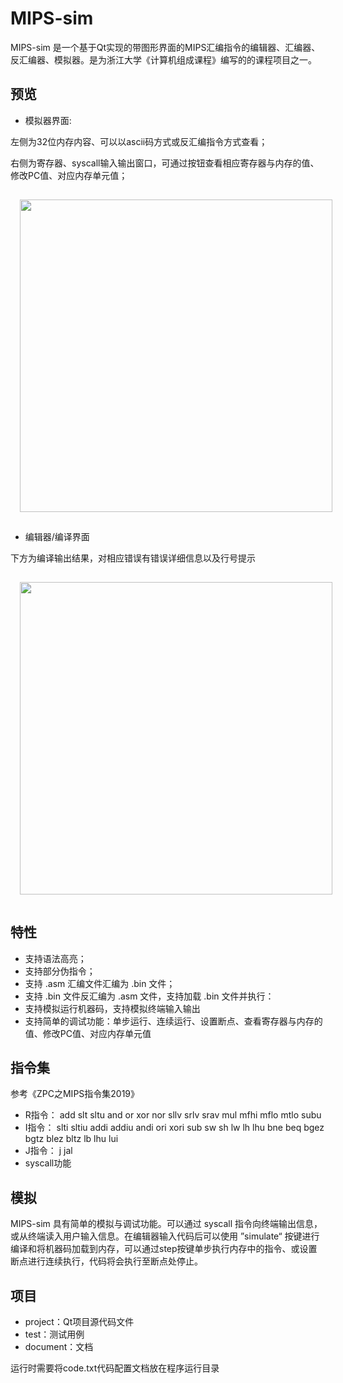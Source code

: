 # MIPS-sim
MIPS-sim 是一个基于Qt实现的带图形界面的MIPS汇编指令的编辑器、汇编器、反汇编器、模拟器。是为浙江大学《计算机组成课程》编写的的课程项目之一。

## 预览
- 模拟器界面:

左侧为32位内存内容、可以以ascii码方式或反汇编指令方式查看；

右侧为寄存器、syscall输入输出窗口，可通过按钮查看相应寄存器与内存的值、修改PC值、对应内存单元值；

<img src="document/sim-eg.png"  width="500px" style="margin: 15px;" />

- 编辑器/编译界面

下方为编译输出结果，对相应错误有错误详细信息以及行号提示

<img src="document/com-eg.png"  width="500px" style="margin: 15px;" />

## 特性
- 支持语法高亮；
- 支持部分伪指令；
- 支持 .asm 汇编文件汇编为 .bin 文件；
- 支持  .bin 文件反汇编为 .asm 文件，支持加载 .bin 文件并执行：
- 支持模拟运行机器码，支持模拟终端输入输出
- 支持简单的调试功能：单步运行、连续运行、设置断点、查看寄存器与内存的值、修改PC值、对应内存单元值

## 指令集
参考《ZPC之MIPS指令集2019》

- R指令：
    add slt sltu and or xor nor sllv srlv srav mul mfhi mflo
    mtlo subu
- I指令：
    slti sltiu addi addiu andi ori xori sub sw sh lw lh lhu bne beq bgez bgtz blez bltz lb lhu lui
- J指令：
    j jal 
- syscall功能

## 模拟
MIPS-sim 具有简单的模拟与调试功能。可以通过 syscall 指令向终端输出信息，或从终端读入用户输入信息。在编辑器输入代码后可以使用 ”simulate“ 按键进行编译和将机器码加载到内存，可以通过step按键单步执行内存中的指令、或设置断点进行连续执行，代码将会执行至断点处停止。

## 项目
- project：Qt项目源代码文件
- test：测试用例
- document：文档

运行时需要将code.txt代码配置文档放在程序运行目录
